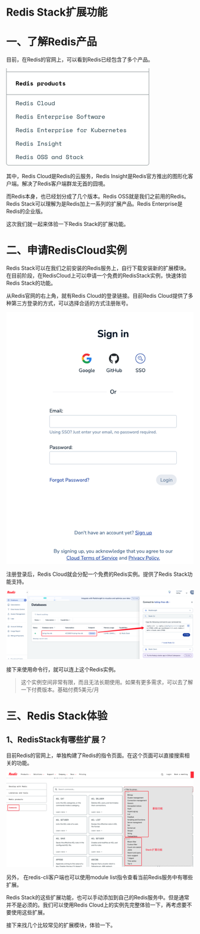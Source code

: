 # Redis Stack扩展功能

# 一、了解Redis产品

&#x9;目前，在Redis的官网上，可以看到Redis已经包含了多个产品。

![](assets/redis_stack/01.png)

&#x9;其中，Redis Cloud是Redis的云服务，Redis Insight是Redis官方推出的图形化客户端。解决了Redis客户端群龙无首的囧境。

&#x9;而Redis本身，也已经划分成了几个版本。Redis OSS就是我们之前用的Redis。 Redis Stack可以理解为是Redis加上一系列的扩展产品。Redis Enterprise是Redis的企业版。

&#x9;这次我们就一起来体验一下Redis Stack的扩展功能。


# 二、申请RedisCloud实例

&#x9;Redis Stack可以在我们之前安装的Redis服务上，自行下载安装新的扩展模块。在目前阶段，在RedisCloud上可以申请一个免费的RedisStack实例，快速体验Redis Stack的功能。

&#x9;从Redis官网的右上角，就有Redis Cloud的登录链接。目前Redis Cloud提供了多种第三方登录的方式，可以选择合适的方式注册账号。

![](assets/redis_stack/02.png)

&#x9;注册登录后，Redis Cloud就会分配一个免费的Redis实例。提供了Redis Stack功能支持。

![](assets/redis_stack/03.png)

&#x9;接下来使用命令行，就可以连上这个Redis实例。

> 这个实例空间非常有限，而且无法长期使用。如果有更多需求，可以去了解一下付费版本。基础付费5美元/月


# 三、Redis Stack体验

## 1、RedisStack有哪些扩展？

&#x9;目前Redis的官网上，单独构建了Redis的指令页面。在这个页面可以直接搜索相关的功能。

![](assets/redis_stack/04.png)

&#x9;另外， 在redis-cli客户端也可以使用module list指令查看当前Redis服务中有哪些扩展。

&#x9;Redis Stack的这些扩展功能，也可以手动添加到自己的Redis服务中。但是通常并不是必须的。我们可以使用Redis Cloud上的实例先完整体验一下，再考虑要不要使用这些扩展。

&#x9;接下来找几个比较常见的扩展模块，体验一下。